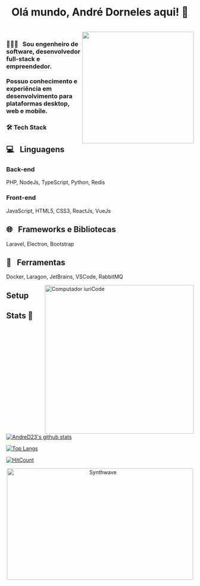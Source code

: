 <h1 align="center">
  Olá mundo, André Dorneles aqui! 👋
</h1>

<br>

<img align='right' src='http://www.jenyalestina.com/blog/wp-content/uploads/2019/05/web-development-1024x582.jpg' width='300"'>

<h3 align="left">
👨🏻‍💻 &nbsp; Sou engenheiro de software, desenvolvedor full-stack e empreendedor.
<br><br>
Possuo conhecimento e experiência em desenvolvimento para plataformas desktop, web e mobile.
</h3>




<h3>🛠 Tech Stack</h3>

## 💻 &nbsp; Linguagens
### Back-end
PHP, NodeJs, TypeScript, Python, Redis

### Front-end
JavaScript, HTML5, CSS3, ReactJs, VueJs

## 🌐 &nbsp; Frameworks e Bibliotecas
Laravel, Electron, Bootstrap

## 🔧 &nbsp; Ferramentas
Docker, Laragon, JetBrains, VSCode, RabbitMQ

<img src="https://raw.githubusercontent.com/MicaelliMedeiros/micaellimedeiros/master/image/computer-illustration.png" min-width="400px" max-width="400px" width="400px" align="right" alt="Computador iuriCode">

## Setup


## Stats 💬

[![AndreD23's github stats](https://github-readme-stats.vercel.app/api?username=AndreD23&show_icons=true&theme=midnight-purple)](https://github.com/AndreD23/github-readme-stats)

[![Top Langs](https://github-readme-stats.vercel.app/api/top-langs/?username=AndreD23)](https://github.com/AndreD23/github-readme-stats)

[![HitCount](http://hits.dwyl.com/AndreD23/AndreD23.svg)](http://hits.dwyl.com/AndreD23/AndreD23)

<p align="center"><img src="https://thumbs.gfycat.com/GoodnaturedFondGaur-size_restricted.gif" alt="Synthwave" height="300" width="500"></p>
